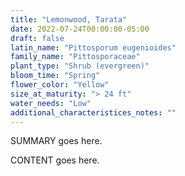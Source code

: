 ```yaml
---
title: "Lemonwood, Tarata"
date: 2022-07-24T00:00:00-05:00
draft: false
latin_name: "Pittosporum eugenioides"
family_name: "Pittosporaceae"
plant_type: "Shrub (evergreen)"
bloom_time: "Spring"
flower_color: "Yellow"
size_at_maturity: "> 24 ft"
water_needs: "Low"
additional_characteristices_notes: ""
---
```


SUMMARY goes here.

<!--more-->

CONTENT goes here.